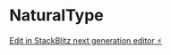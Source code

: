 # NaturalType

[Edit in StackBlitz next generation editor ⚡️](https://stackblitz.com/~/github.com/wstszx/NaturalType)